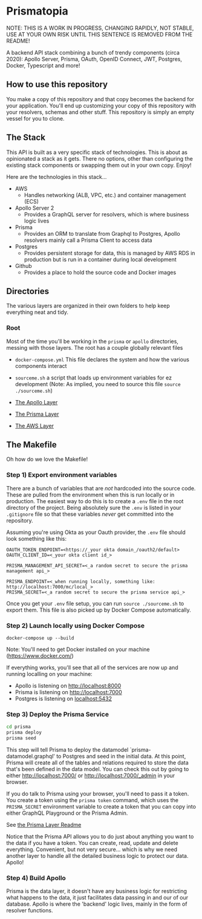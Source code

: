 # Prismatopia

NOTE: THIS IS A WORK IN PROGRESS, CHANGING RAPIDLY, NOT STABLE, USE AT YOUR OWN RISK UNTIL THIS SENTENCE IS REMOVED FROM THE README!

A backend API stack combining a bunch of trendy components (circa 2020): Apollo Server, Prisma, OAuth, OpenID Connect, JWT, Postgres, Docker, Typescript and more!

## How to use this repository

You make a copy of this repository and that copy becomes the backend for your application. You'll end up customizing your copy of this repository with your resolvers, schemas and other stuff. This repository is simply an empty vessel for you to clone.

## The Stack

This API is built as a very specific stack of technologies. This is about as opinionated a stack as it gets. There no options, other than configuring the existing stack components or swapping them out in your own copy. Enjoy!

Here are the technologies in this stack...

* AWS
  * Handles networking (ALB, VPC, etc.) and container management (ECS)
* Apollo Server 2
  * Provides a GraphQL server for resolvers, which is where business logic lives
* Prisma
  * Provides an ORM to translate from Graphql to Postgres, Apollo resolvers mainly call a Prisma Client to access data
* Postgres
  * Provides persistent storage for data, this is managed by AWS RDS in production but is run in a container during local development
* Github
  * Provides a place to hold the source code and Docker images

## Directories

The various layers are organized in their own folders to help keep everything neat and tidy.

### Root

Most of the time you'll be working in the `prisma` or `apollo` directories, messing with those layers. The root has a couple globally relevant files

* `docker-compose.yml` This file declares the system and how the various components interact
* `sourceme.sh` a script that loads up environment variables for ez development (Note: As implied, you need to source this file `source ./sourceme.sh`)

* [The Apollo Layer](apollo/README.md)
* [The Prisma Layer](prisma/README.md)
* [The AWS Layer](cloudformation/README.md)

## The Makefile

Oh how do we love the Makefile!

### Step 1) Export environment variables

There are a bunch of variables that are _not_ hardcoded into the source code. These are pulled from the environment when this is run locally or in production. The easiest way to do this is to create a `.env` file in the root directory of the project. Being absolutely sure the `.env` is listed in your `.gitignore` file so that these variables _never_ get committed into the repository.

Assuming you're using Okta as your Oauth provider, the `.env` file should look something like this:

```text
OAUTH_TOKEN_ENDPOINT=<https://_your okta domain_/oauth2/default>
OAUTH_CLIENT_ID=<_your okta client id_>

PRISMA_MANAGEMENT_API_SECRET=<_a random secret to secure the prisma management api_>

PRISMA_ENDPOINT=<_when running locally, something like: http://localhost:7000/mc/local_>
PRISMA_SECRET=<_a random secret to secure the prisma service api_>
```

Once you get your `.env` file setup, you can run `source ./sourceme.sh` to export them. This file is also picked up by Docker Compose automatically.

### Step 2) Launch locally using Docker Compose

`docker-compose up --build`

Note: You'll need to get Docker installed on your machine (<https://www.docker.com/>)

If everything works, you'll see that all of the services are now up and running localling on your machine:

* Apollo is listening on <http://localhost:8000>
* Prisma is listening on <http://localhost:7000>
* Postgres is listening on <localhost:5432>

### Step 3) Deploy the Prisma Service

```sh
cd prisma
prisma deploy
prisma seed
```

This step will tell Prisma to deploy the datamodel `prisma-datamodel.graphql' to Postgres and seed in the initial data. At this point, Prisma will create all of the tables and relations required to store the data that's been defined in the data model. You can check this out by going to either <http://localhost:7000/> or <http://localhost:7000/_admin> in your browser.

If you do talk to Prisma using your browser, you'll need to pass it a token. You create a token using the `prisma token` command, which uses the `PRISMA_SECRET` environment variable to create a token that you can copy into either GraphQL Playground or the Prisma Admin.

See [the Prisma Layer Readme](prisma/README.md)


Notice that the Prisma API allows you to do just about anything you want to the data if you have a token. You can create, read, update and delete everything. Convenient, but not very secure... which is why we need another layer to handle all the detailed business logic to protect our data. Apollo!

### Step 4) Build Apollo

Prisma is the data layer, it doesn't have any business logic for restricting what happens to the data, it just facilitates data passing in and our of our database. Apollo is where the 'backend' logic lives, mainly in the form of resolver functions.


